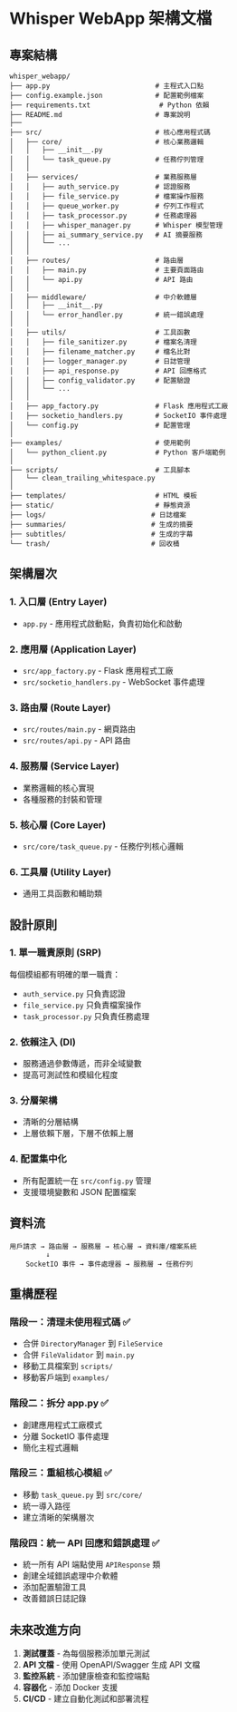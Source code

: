 # Whisper WebApp 架構文檔

## 專案結構

```
whisper_webapp/
├── app.py                          # 主程式入口點
├── config.example.json             # 配置範例檔案
├── requirements.txt                 # Python 依賴
├── README.md                       # 專案說明
├──
├── src/                            # 核心應用程式碼
│   ├── core/                       # 核心業務邏輯
│   │   ├── __init__.py
│   │   └── task_queue.py           # 任務佇列管理
│   │
│   ├── services/                   # 業務服務層
│   │   ├── auth_service.py         # 認證服務
│   │   ├── file_service.py         # 檔案操作服務
│   │   ├── queue_worker.py         # 佇列工作程式
│   │   ├── task_processor.py       # 任務處理器
│   │   ├── whisper_manager.py      # Whisper 模型管理
│   │   ├── ai_summary_service.py   # AI 摘要服務
│   │   └── ...
│   │
│   ├── routes/                     # 路由層
│   │   ├── main.py                 # 主要頁面路由
│   │   └── api.py                  # API 路由
│   │
│   ├── middleware/                 # 中介軟體層
│   │   ├── __init__.py
│   │   └── error_handler.py        # 統一錯誤處理
│   │
│   ├── utils/                      # 工具函數
│   │   ├── file_sanitizer.py       # 檔案名清理
│   │   ├── filename_matcher.py     # 檔名比對
│   │   ├── logger_manager.py       # 日誌管理
│   │   ├── api_response.py         # API 回應格式
│   │   ├── config_validator.py     # 配置驗證
│   │   └── ...
│   │
│   ├── app_factory.py              # Flask 應用程式工廠
│   ├── socketio_handlers.py        # SocketIO 事件處理
│   └── config.py                   # 配置管理
│
├── examples/                       # 使用範例
│   └── python_client.py            # Python 客戶端範例
│
├── scripts/                        # 工具腳本
│   └── clean_trailing_whitespace.py
│
├── templates/                      # HTML 模板
├── static/                         # 靜態資源
├── logs/                          # 日誌檔案
├── summaries/                     # 生成的摘要
├── subtitles/                     # 生成的字幕
└── trash/                         # 回收桶
```

## 架構層次

### 1. 入口層 (Entry Layer)
- `app.py` - 應用程式啟動點，負責初始化和啟動

### 2. 應用層 (Application Layer)
- `src/app_factory.py` - Flask 應用程式工廠
- `src/socketio_handlers.py` - WebSocket 事件處理

### 3. 路由層 (Route Layer)
- `src/routes/main.py` - 網頁路由
- `src/routes/api.py` - API 路由

### 4. 服務層 (Service Layer)
- 業務邏輯的核心實現
- 各種服務的封裝和管理

### 5. 核心層 (Core Layer)
- `src/core/task_queue.py` - 任務佇列核心邏輯

### 6. 工具層 (Utility Layer)
- 通用工具函數和輔助類

## 設計原則

### 1. 單一職責原則 (SRP)
每個模組都有明確的單一職責：
- `auth_service.py` 只負責認證
- `file_service.py` 只負責檔案操作
- `task_processor.py` 只負責任務處理

### 2. 依賴注入 (DI)
- 服務通過參數傳遞，而非全域變數
- 提高可測試性和模組化程度

### 3. 分層架構
- 清晰的分層結構
- 上層依賴下層，下層不依賴上層

### 4. 配置集中化
- 所有配置統一在 `src/config.py` 管理
- 支援環境變數和 JSON 配置檔案

## 資料流

```
用戶請求 → 路由層 → 服務層 → 核心層 → 資料庫/檔案系統
         ↓
    SocketIO 事件 → 事件處理器 → 服務層 → 任務佇列
```

## 重構歷程

### 階段一：清理未使用程式碼 ✅
- 合併 `DirectoryManager` 到 `FileService`
- 合併 `FileValidator` 到 `main.py`
- 移動工具檔案到 `scripts/`
- 移動客戶端到 `examples/`

### 階段二：拆分 app.py ✅
- 創建應用程式工廠模式
- 分離 SocketIO 事件處理
- 簡化主程式邏輯

### 階段三：重組核心模組 ✅
- 移動 `task_queue.py` 到 `src/core/`
- 統一導入路徑
- 建立清晰的架構層次

### 階段四：統一 API 回應和錯誤處理 ✅
- 統一所有 API 端點使用 `APIResponse` 類
- 創建全域錯誤處理中介軟體
- 添加配置驗證工具
- 改善錯誤日誌記錄

## 未來改進方向

1. **測試覆蓋** - 為每個服務添加單元測試
2. **API 文檔** - 使用 OpenAPI/Swagger 生成 API 文檔
3. **監控系統** - 添加健康檢查和監控端點
4. **容器化** - 添加 Docker 支援
5. **CI/CD** - 建立自動化測試和部署流程